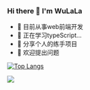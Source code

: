 ### Hi there 👋 I'm WuLaLa

<!--
**qimingtaimafanya/qimingtaimafanya** is a ✨ _special_ ✨ repository because its `README.md` (this file) appears on your GitHub profile.

Here are some ideas to get you started:


-->
- 🔭 目前从事web前端开发
- 🌱 正在学习typeScript...
- 👯 分享个人的练手项目
- 🤔 欢迎提出问题

[![Top Langs](https://github-readme-stats.vercel.app/api/top-langs/?username=qimingtaimafanya&layout=compact)](https://github.com/anuraghazra/github-readme-stats)

![](https://github-readme-stats.vercel.app/api?username=qimingtaimafanya&theme=buefy&hide_title=true)
